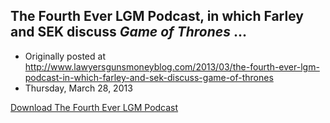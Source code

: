 ## The Fourth Ever LGM Podcast, in which Farley and SEK discuss <em>Game of Thrones</em> ...

 * Originally posted at http://www.lawyersgunsmoneyblog.com/2013/03/the-fourth-ever-lgm-podcast-in-which-farley-and-sek-discuss-game-of-thrones
 * Thursday, March 28, 2013

[Download The Fourth Ever LGM Podcast](http://lawyersgunsmon.wpengine.com/podcast/gotsekfarley01.mp3)